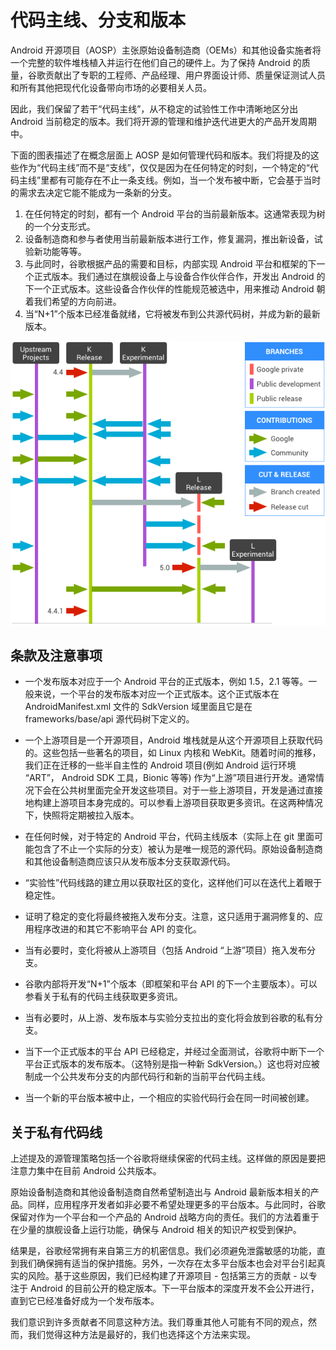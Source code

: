 # 代码主线、分支和版本

Android 开源项目（AOSP）主张原始设备制造商（OEMs）和其他设备实施者将一个完整的软件堆栈植入并运行在他们自己的硬件上。为了保持 Android 的质量，谷歌贡献出了专职的工程师、产品经理、用户界面设计师、质量保证测试人员和所有其他把现代化设备带向市场的必要相关人员。

因此，我们保留了若干“代码主线”，从不稳定的试验性工作中清晰地区分出 Android 当前稳定的版本。我们将开源的管理和维护迭代进更大的产品开发周期中。

下面的图表描述了在概念层面上 AOSP 是如何管理代码和版本。我们将提及的这些作为“代码主线”而不是“支线”，仅仅是因为在任何特定的时刻，一个特定的“代码主线”里都有可能存在不止一条支线。例如，当一个发布被中断，它会基于当时的需求去决定它能不能成为一条新的分支。

1. 在任何特定的时刻，都有一个 Android 平台的当前最新版本。这通常表现为树的一个分支形式。
2. 设备制造商和参与者使用当前最新版本进行工作，修复漏洞，推出新设备，试验新功能等等。
3. 与此同时，谷歌根据产品的需要和目标，内部实现 Android 平台和框架的下一个正式版本。我们通过在旗舰设备上与设备合作伙伴合作，开发出 Android 的下一个正式版本。这些设备合作伙伴的性能规范被选中，用来推动 Android 朝着我们希望的方向前进。
4. 当“N+1”个版本已经准备就绪，它将被发布到公共源代码树，并成为新的最新版本。

![](images/codelines-branches-releases1.png)

## 条款及注意事项

* 一个发布版本对应于一个 Android 平台的正式版本，例如 1.5，2.1 等等。一般来说，一个平台的发布版本对应一个正式版本。这个正式版本在 AndroidManifest.xml 文件的 SdkVersion 域里面且它是在 frameworks/base/api 源代码树下定义的。

* 一个上游项目是一个开源项目，Android 堆栈就是从这个开源项目上获取代码的。这些包括一些著名的项目，如 Linux 内核和 WebKit。随着时间的推移，我们正在迁移的一些半自主性的 Android 项目(例如 Android 运行环境 “ART”， Android SDK 工具，Bionic 等等) 作为“上游”项目进行开发。通常情况下会在公共树里面完全开发这些项目。对于一些上游项目，开发是通过直接地构建上游项目本身完成的。可以参看上游项目获取更多资讯。在这两种情况下，快照将定期被拉入版本。

* 在任何时候，对于特定的 Android 平台，代码主线版本（实际上在 git 里面可能包含了不止一个实际的分支）被认为是唯一规范的源代码。原始设备制造商和其他设备制造商应该只从发布版本分支获取源代码。

* “实验性”代码线路的建立用以获取社区的变化，这样他们可以在迭代上着眼于稳定性。

* 证明了稳定的变化将最终被拖入发布分支。注意，这只适用于漏洞修复的、应用程序改进的和其它不影响平台 API 的变化。

* 当有必要时，变化将被从上游项目（包括 Android “上游”项目）拖入发布分支。

* 谷歌内部将开发“N+1”个版本（即框架和平台 API 的下一个主要版本）。可以参看关于私有的代码主线获取更多资讯。

* 当有必要时，从上游、发布版本与实验分支拉出的变化将会放到谷歌的私有分支。

* 当下一个正式版本的平台 API 已经稳定，并经过全面测试，谷歌将中断下一个平台正式版本的发布版本。（这特别是指一种新 SdkVersion。）这也将对应被制成一个公共发布分支的内部代码行和新的当前平台代码主线。

* 当一个新的平台版本被中止，一个相应的实验代码行会在同一时间被创建。

## 关于私有代码线

上述提及的源管理策略包括一个谷歌将继续保密的代码主线。这样做的原因是要把注意力集中在目前 Android 公共版本。

原始设备制造商和其他设备制造商自然希望制造出与 Android 最新版本相关的产品。同样，应用程序开发者如非必要不希望处理更多的平台版本。与此同时，谷歌保留对作为一个平台和一个产品的 Android 战略方向的责任。我们的方法着重于在少量的旗舰设备上运行功能，确保与 Android 相关的知识产权受到保护。

结果是，谷歌经常拥有来自第三方的机密信息。我们必须避免泄露敏感的功能，直到我们确保拥有适当的保护措施。另外，一次存在太多平台版本也会对平台引起真实的风险。基于这些原因，我们已经构建了开源项目 - 包括第三方的贡献 - 以专注于 Android 的目前公开的稳定版本。下一平台版本的深度开发不会公开进行，直到它已经准备好成为一个发布版本。

我们意识到许多贡献者不同意这种方法。我们尊重其他人可能有不同的观点，然而，我们觉得这种方法是最好的，我们也选择这个方法来实现。
